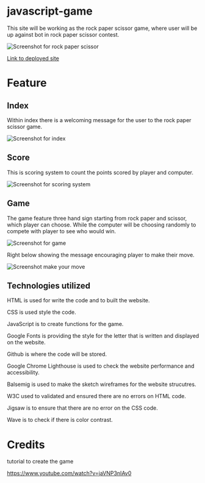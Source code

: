 # javascript-game

This site will be working as the rock paper scissor game, where user will be up against bot in rock paper scissor contest.

![Screenshot for rock paper scissor]()

[Link to deployed site]()

# Feature

## Index

Within index there is a welcoming message for the user to the rock paper scissor game.

![Screenshot for index]()

## Score

This is scoring system to count the points scored by player and computer.

![Screenshot for scoring system]()

## Game

The game feature three hand sign starting from rock paper and scissor, which player can choose. While the computer will be choosing randomly to compete with player to see who would win.

![Screenshot for game]()

Right below showing the message encouraging player to make their move.

![Screenshot make your move]()

## Technologies utilized

HTML is used for write the code and to built the website.

CSS is used style the code.

JavaScript is to create functions for the game.

Google Fonts is providing the style for the letter that is written and displayed on the website.

Github is where the code will be stored.

Google Chrome Lighthouse is used to check the website performance and accessibility.

Balsemig is used to make the sketch wireframes for the website strucutres.

W3C used to validated and ensured there are no errors on HTML code.

Jigsaw is to ensure that there are no error on the CSS code.

Wave is to check if there is color contrast.

# Credits

tutorial to create the game

https://www.youtube.com/watch?v=jaVNP3nIAv0 